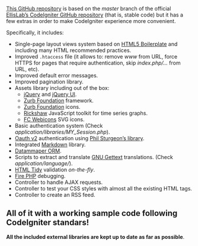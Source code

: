 [This GitHub repository](https://github.com/Stolz/CodeIgniter) is based on the *master* branch of the official [EllisLab’s CodeIgniter GitHub repository](https://github.com/EllisLab/CodeIgniter) (that is, stable code) but it has a few extras in order to make CodeIgniter experience more convenient.

Specifically, it includes:

 - Single-page layout views system based on [HTML5 Boilerplate](http://html5boilerplate.com) and including many HTML recommended practices.
 - Improved `.htaccess` file (it allows to: remove *www* from URL, force HTTPS for pages that require authentication, skip *index.php/...* from URL, etc).
 - Improved default error messages.
 - Improved pagination library.
 - Assets library including out of the box:
   - [jQuery](http://jquery.com) and [jQuery UI](http://jqueryui.com).
   - [Zurb Foundation](http://foundation.zurb.com) framework.
   - [Zurb Foundation](http://www.zurb.com/playground/foundation-icons) icons.
   - [Rickshaw](http://code.shutterstock.com/rickshaw) JavaScript toolkit for time series graphs.
   - [FC Webicons](http://fairheadcreative.com/blog/fc-webicons-set-launched) SVG icons.
 - Basic authentication system (Check *application/libraries/MY_Session.php*).
 - [Oauth v2](http://oauth.net/2/) authentication using [Phil Sturgeon’s library](https://github.com/philsturgeon/codeigniter-oauth2).
 - Integrated [Markdown](http://daringfireball.net/projects/markdown) library.
 - [Datammaper ORM](http://datamapper.wanwizard.eu).
 - Scripts to extract and translate [GNU Gettext](http://www.gnu.org/software/gettext) translations. (Check *application/language/*).
 - [HTML Tidy](http://tidy.sourceforge.net) validation *on-the-fly*.
 - [Fire PHP](http://www.firephp.org) debugging.
 - Controller to handle AJAX requests.
 - Controller to test your CSS styles with almost all the existing HTML tags.
 - Controller to create an RSS feed.
 

## All of it with a working sample code following CodeIgniter standars!

 **All the included external libraries are kept up to date as far as possible**.

